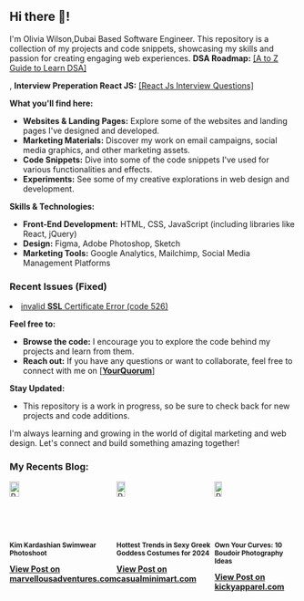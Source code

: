 <div class="markdown markdown-main-panel" dir="ltr">
<h2 class="" data-sourcepos="1:1-1:13">Hi there 👋!</h2>
<p data-sourcepos="3:1-3:144">I'm Olivia Wilson,Dubai Based Software Engineer. This repository is a collection of my projects and code snippets, showcasing my skills and passion for creating engaging web experiences. <strong> DSA Roadmap:</strong> <a href="https://www.yourquorum.com/blog/programming/learn-data-structures-and-algorithms?utm_source=github_sh&utm_medium=banner&utm_campaign=summer-boost">[A to Z Guide to Learn DSA]</a></p>, <strong> Interview Preperation React JS:</strong> <a href="https://www.yourquorum.com/blog/programming/testdome-react-js-questions?utm_source=github_sh&utm_medium=social&utm_campaign=summer-seo">[React Js Interview Questions]</a></p>
<p data-sourcepos="5:1-5:26"><strong>What you'll find here:</strong></p>
<ul data-sourcepos="7:1-7:77">
<li data-sourcepos="7:1-7:77"><strong>Websites &amp; Landing Pages:</strong> Explore some of the websites and landing pages I've designed and developed.</li>
<li data-sourcepos="8:1-8:115"><strong>Marketing Materials:</strong> Discover my work on email campaigns, social media graphics, and other marketing assets.</li>
<li data-sourcepos="9:1-9:1"><strong>Code Snippets:</strong> Dive into some of the code snippets I've used for various functionalities and effects.</li>
<li data-sourcepos="10:1-10:31"><strong>Experiments:</strong> See some of my creative explorations in web design and development.</li>
</ul>
<p data-sourcepos="12:1-12:30"><strong>Skills &amp; Technologies:</strong></p>
<ul data-sourcepos="14:1-17:0">
<li data-sourcepos="14:1-14:91"><strong>Front-End Development:</strong> HTML, CSS, JavaScript (including libraries like React, jQuery)</li>
<li data-sourcepos="15:1-15:44"><strong>Design:</strong> Figma, Adobe Photoshop, Sketch</li>
<li data-sourcepos="16:1-17:0"><strong>Marketing Tools:</strong> Google Analytics, Mailchimp, Social Media Management Platforms</li>
</ul>
<h3>Recent Issues (Fixed)</h3>
<li data-sourcepos="21:1-21:18"><a href="https://www.yourquorum.com/user/olivia-wilson?utm_source=github_sh&amp;utm_medium=medium_sh&amp;utm_campaign=medium_sh"> invalid <strong>SSL</strong> Certificate Error (code 526) </a></li>
</ul>
<p data-sourcepos="18:1-18:17"><strong>Feel free to:</strong></p>
<ul data-sourcepos="20:1-21:18">
  
<li data-sourcepos="20:1-20:100"><strong>Browse the code:</strong> I encourage you to explore the code behind my projects and learn from them.</li>
<li data-sourcepos="21:1-21:18"><strong>Reach out:</strong> If you have any questions or want to collaborate, feel free to connect with me on&nbsp;[<strong><a href="https://www.yourquorum.com/user/olivia-wilson?utm_source=github_sh&amp;utm_medium=medium_sh&amp;utm_campaign=medium_sh">YourQuorum</a></strong>]</li>
</ul>
<p data-sourcepos="23:1-23:17"><strong>Stay Updated:</strong></p>
<ul data-sourcepos="25:1-27:0">
<li data-sourcepos="25:1-25:102">This repository is a work in progress, so be sure to check back for new projects and code additions.</li>

</ul>
<p data-sourcepos="28:1-28:134">I'm always learning and growing in the world of digital marketing and web design. Let's connect and build something amazing together!</p>

</div>
<h3><strong>My Recents Blog:</strong></h3>
<div style="display: inline-flex;">
<div class="post-container">
  <img src="https://www.marvellousadventures.com/featured/2024/07/Kim-Kardashian-Swimwear-Photoshoot.webp" alt="Post Image" class="post-image" style="width:30%;">
  <h3 class="post-title" style="font-size: smaller;">Kim Kardashian Swimwear Photoshoot</h3>
  <a href="https://www.marvellousadventures.com/top-story/kim-kardashian-swimwear-photoshoot?utm_source=github_sh&utm_medium=banner&utm_campaign=seo-summer-boost" class="github-link"><strong>View Post on marvellousadventures.com</strong></a>
  <div>&nbsp;</div>
</div>
  <div class="post-container">
  <img src="https://www.casualminimart.com/featured/2024/03/sexy-greek-goddess-1.webp" alt="Post Image" class="post-image" style="width:30%;">
  <h3 class="post-title" style="font-size: smaller;">Hottest Trends in Sexy Greek Goddess Costumes for 2024</h3>
  <a href="https://www.casualminimart.com/fashion/hottest-trends-in-sexy-greek-goddess-costumes-for-2024?utm_source=github_sh&utm_medium=banner_sh&utm_campaign=summer-boost" class="github-link"><strong>View Post on casualminimart.com</strong></a>
  <div>&nbsp;</div>
</div>
  <div class="post-container">
  <img src="https://i.postimg.cc/3xrmbmfL/B11-1024x683.jpg" alt="Post Image" class="post-image" style="width:30%;">
  <h3 class="post-title" style="font-size: smaller;">Own Your Curves: 10 Boudoir Photography Ideas</h3>
  <a href="https://www.kickyapparel.com/lifestyle/own-your-curves-10-boudoir-photography-ideas-and-poses-for-plus-size-women?utm_source=github_sh&utm_medium=banner_sh&utm_campaign=summer-boost" class="github-link"><strong>View Post on kickyapparel.com</strong></a>
  <div>&nbsp;</div>
</div>

</div>
<br><br>

</ul>


